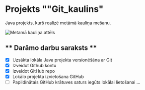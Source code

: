 # Projekts ""Git_kaulins"
Java projekts, kurš realizē metāmā kauliņa mešanu.

![Metamā kauliņa attēls](https://pngimg.com/uploads/dice/dice_PNG49.png)

## ** Darāmo darbu saraksts ** 
- [x] Uzsākta lokāla Java projekta versionēšāna ar Git
- [x] Izveidot Github kontu
- [x] Izveidot GitHub repo
- [x] Lokālo projekta izvietošana GitHub
- [ ] Papildinātais GitHub krātuves saturs iegūts lokālai lietošanai
...
